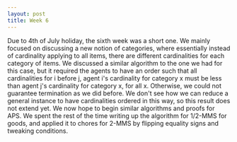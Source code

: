 ```yaml
---
layout: post
title: Week 6
---
```


Due to 4th of July holiday, the sixth week was a short one. We mainly focused on discussing a new notion of categories, where essentially instead of cardinality applying to all items, there are different cardinalities for each category of items. We discussed a similar algorithm to the one we had for this case, but it required the agents to have an order such that all cardinalities for i before j, agent i's cardinality for category x must be less than agent j's cardinality for category x, for all x. Otherwise, we could not guarantee termination as we did before. We don't see how we can reduce a general instance to have cardinalities ordered in this way, so this result does not extend yet. We now hope to begin similar algorithms and proofs for APS. We spent the rest of the time writing up the algorithm for 1/2-MMS for goods, and applied it to chores for 2-MMS by flipping equality signs and tweaking conditions.

